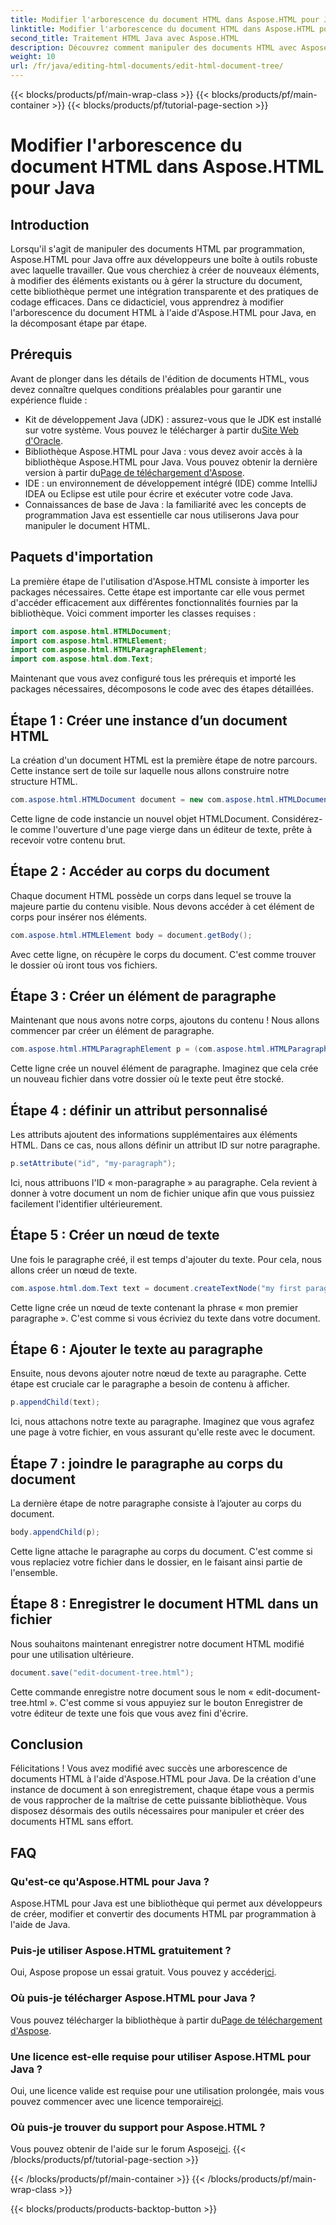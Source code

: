 ```yaml
---
title: Modifier l'arborescence du document HTML dans Aspose.HTML pour Java
linktitle: Modifier l'arborescence du document HTML dans Aspose.HTML pour Java
second_title: Traitement HTML Java avec Aspose.HTML
description: Découvrez comment manipuler des documents HTML avec Aspose.HTML pour Java. Un guide étape par étape pour une gestion efficace du contenu.
weight: 10
url: /fr/java/editing-html-documents/edit-html-document-tree/
---
```


{{< blocks/products/pf/main-wrap-class >}}
{{< blocks/products/pf/main-container >}}
{{< blocks/products/pf/tutorial-page-section >}}

# Modifier l'arborescence du document HTML dans Aspose.HTML pour Java

## Introduction
Lorsqu'il s'agit de manipuler des documents HTML par programmation, Aspose.HTML pour Java offre aux développeurs une boîte à outils robuste avec laquelle travailler. Que vous cherchiez à créer de nouveaux éléments, à modifier des éléments existants ou à gérer la structure du document, cette bibliothèque permet une intégration transparente et des pratiques de codage efficaces. Dans ce didacticiel, vous apprendrez à modifier l'arborescence du document HTML à l'aide d'Aspose.HTML pour Java, en la décomposant étape par étape.
## Prérequis
Avant de plonger dans les détails de l'édition de documents HTML, vous devez connaître quelques conditions préalables pour garantir une expérience fluide :
-  Kit de développement Java (JDK) : assurez-vous que le JDK est installé sur votre système. Vous pouvez le télécharger à partir du[Site Web d'Oracle](https://www.oracle.com/java/technologies/javase-jdk11-downloads.html).
-  Bibliothèque Aspose.HTML pour Java : vous devez avoir accès à la bibliothèque Aspose.HTML pour Java. Vous pouvez obtenir la dernière version à partir du[Page de téléchargement d'Aspose](https://releases.aspose.com/html/java/).
- IDE : un environnement de développement intégré (IDE) comme IntelliJ IDEA ou Eclipse est utile pour écrire et exécuter votre code Java.
- Connaissances de base de Java : la familiarité avec les concepts de programmation Java est essentielle car nous utiliserons Java pour manipuler le document HTML.
## Paquets d'importation
La première étape de l'utilisation d'Aspose.HTML consiste à importer les packages nécessaires. Cette étape est importante car elle vous permet d'accéder efficacement aux différentes fonctionnalités fournies par la bibliothèque. Voici comment importer les classes requises :
```java
import com.aspose.html.HTMLDocument;
import com.aspose.html.HTMLElement;
import com.aspose.html.HTMLParagraphElement;
import com.aspose.html.dom.Text;
```
Maintenant que vous avez configuré tous les prérequis et importé les packages nécessaires, décomposons le code avec des étapes détaillées.
## Étape 1 : Créer une instance d’un document HTML
La création d'un document HTML est la première étape de notre parcours. Cette instance sert de toile sur laquelle nous allons construire notre structure HTML. 
```java
com.aspose.html.HTMLDocument document = new com.aspose.html.HTMLDocument();
```
Cette ligne de code instancie un nouvel objet HTMLDocument. Considérez-le comme l'ouverture d'une page vierge dans un éditeur de texte, prête à recevoir votre contenu brut.
## Étape 2 : Accéder au corps du document
Chaque document HTML possède un corps dans lequel se trouve la majeure partie du contenu visible. Nous devons accéder à cet élément de corps pour insérer nos éléments.
```java
com.aspose.html.HTMLElement body = document.getBody();
```
Avec cette ligne, on récupère le corps du document. C'est comme trouver le dossier où iront tous vos fichiers.
## Étape 3 : Créer un élément de paragraphe
Maintenant que nous avons notre corps, ajoutons du contenu ! Nous allons commencer par créer un élément de paragraphe.
```java
com.aspose.html.HTMLParagraphElement p = (com.aspose.html.HTMLParagraphElement) document.createElement("p");
```
Cette ligne crée un nouvel élément de paragraphe. Imaginez que cela crée un nouveau fichier dans votre dossier où le texte peut être stocké.
## Étape 4 : définir un attribut personnalisé
Les attributs ajoutent des informations supplémentaires aux éléments HTML. Dans ce cas, nous allons définir un attribut ID sur notre paragraphe.
```java
p.setAttribute("id", "my-paragraph");
```
Ici, nous attribuons l'ID « mon-paragraphe » au paragraphe. Cela revient à donner à votre document un nom de fichier unique afin que vous puissiez facilement l'identifier ultérieurement.
## Étape 5 : Créer un nœud de texte
Une fois le paragraphe créé, il est temps d'ajouter du texte. Pour cela, nous allons créer un nœud de texte.
```java
com.aspose.html.dom.Text text = document.createTextNode("my first paragraph");
```
Cette ligne crée un nœud de texte contenant la phrase « mon premier paragraphe ». C'est comme si vous écriviez du texte dans votre document.
## Étape 6 : Ajouter le texte au paragraphe
Ensuite, nous devons ajouter notre nœud de texte au paragraphe. Cette étape est cruciale car le paragraphe a besoin de contenu à afficher.
```java
p.appendChild(text);
```
Ici, nous attachons notre texte au paragraphe. Imaginez que vous agrafez une page à votre fichier, en vous assurant qu'elle reste avec le document.
## Étape 7 : joindre le paragraphe au corps du document
La dernière étape de notre paragraphe consiste à l’ajouter au corps du document. 
```java
body.appendChild(p);
```
Cette ligne attache le paragraphe au corps du document. C'est comme si vous replaciez votre fichier dans le dossier, en le faisant ainsi partie de l'ensemble.
## Étape 8 : Enregistrer le document HTML dans un fichier
Nous souhaitons maintenant enregistrer notre document HTML modifié pour une utilisation ultérieure. 
```java
document.save("edit-document-tree.html");
```
Cette commande enregistre notre document sous le nom « edit-document-tree.html ». C'est comme si vous appuyiez sur le bouton Enregistrer de votre éditeur de texte une fois que vous avez fini d'écrire.
## Conclusion
Félicitations ! Vous avez modifié avec succès une arborescence de documents HTML à l'aide d'Aspose.HTML pour Java. De la création d'une instance de document à son enregistrement, chaque étape vous a permis de vous rapprocher de la maîtrise de cette puissante bibliothèque. Vous disposez désormais des outils nécessaires pour manipuler et créer des documents HTML sans effort.

## FAQ
### Qu'est-ce qu'Aspose.HTML pour Java ?
Aspose.HTML pour Java est une bibliothèque qui permet aux développeurs de créer, modifier et convertir des documents HTML par programmation à l'aide de Java.
### Puis-je utiliser Aspose.HTML gratuitement ?
 Oui, Aspose propose un essai gratuit. Vous pouvez y accéder[ici](https://releases.aspose.com/).
### Où puis-je télécharger Aspose.HTML pour Java ?
 Vous pouvez télécharger la bibliothèque à partir du[Page de téléchargement d'Aspose](https://releases.aspose.com/html/java/).
### Une licence est-elle requise pour utiliser Aspose.HTML pour Java ?
 Oui, une licence valide est requise pour une utilisation prolongée, mais vous pouvez commencer avec une licence temporaire[ici](https://purchase.aspose.com/temporary-license/).
### Où puis-je trouver du support pour Aspose.HTML ?
 Vous pouvez obtenir de l'aide sur le forum Aspose[ici](https://forum.aspose.com/c/html/29).
{{< /blocks/products/pf/tutorial-page-section >}}

{{< /blocks/products/pf/main-container >}}
{{< /blocks/products/pf/main-wrap-class >}}

{{< blocks/products/products-backtop-button >}}
